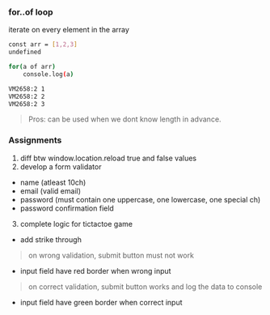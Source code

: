 ### for..of loop
iterate on every element in the array 

```bash
const arr = [1,2,3]
undefined

for(a of arr)
    console.log(a)

VM2658:2 1
VM2658:2 2
VM2658:2 3
```
> Pros:
can be used when we dont know length in advance.



### Assignments 
1. diff btw window.location.reload true and false values
2. develop a form validator 
- name (atleast 10ch)
- email (valid email)
- password (must contain one uppercase, one lowercase, one special ch)
- password confirmation field 
3. complete logic for tictactoe game 
- add strike through 

> on wrong validation, submit button must not work
- input field have red border when wrong input 

> on correct validation, submit button works and log the data to console
- input field have green border when correct input 
